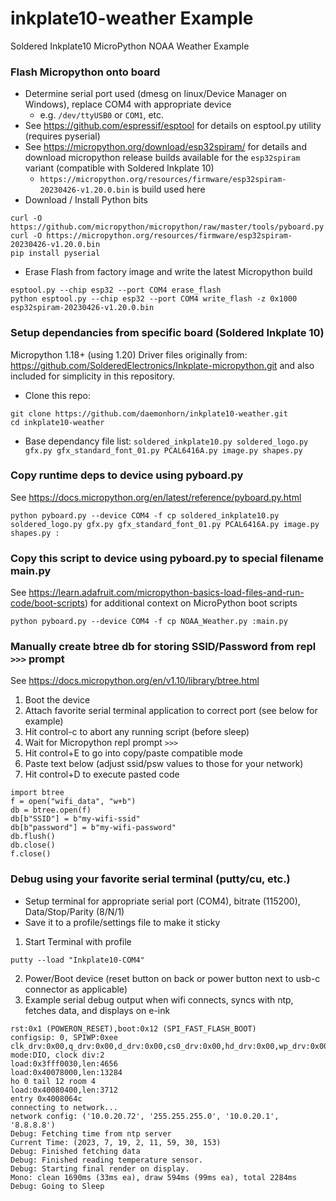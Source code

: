 # inkplate10-weather Example
Soldered Inkplate10 MicroPython NOAA Weather Example

### Flash Micropython onto board
* Determine serial port used (dmesg on linux/Device Manager on Windows), replace COM4 with appropriate device
    *  e.g. `/dev/ttyUSB0` or `COM1`, etc.
* See https://github.com/espressif/esptool for details on esptool.py utility (requires pyserial)
* See https://micropython.org/download/esp32spiram/ for details and download micropython release builds available for the `esp32spiram` variant (compatible with Soldered Inkplate 10)
    * `https://micropython.org/resources/firmware/esp32spiram-20230426-v1.20.0.bin` is build used here
* Download / Install Python bits
```
curl -O https://github.com/micropython/micropython/raw/master/tools/pyboard.py
curl -O https://micropython.org/resources/firmware/esp32spiram-20230426-v1.20.0.bin
pip install pyserial
```
* Erase Flash from factory image and write the latest Micropython build
```
esptool.py --chip esp32 --port COM4 erase_flash
python esptool.py --chip esp32 --port COM4 write_flash -z 0x1000 esp32spiram-20230426-v1.20.0.bin
```

### Setup dependancies from specific board (Soldered Inkplate 10)
Micropython 1.18+ (using 1.20)
Driver files originally from:  https://github.com/SolderedElectronics/Inkplate-micropython.git and also included for simplicity in this repository.
* Clone this repo:
```
git clone https://github.com/daemonhorn/inkplate10-weather.git
cd inkplate10-weather
```
* Base dependancy file list:
`soldered_inkplate10.py
soldered_logo.py
gfx.py
gfx_standard_font_01.py
PCAL6416A.py
image.py
shapes.py`

### Copy runtime deps to device using pyboard.py
See https://docs.micropython.org/en/latest/reference/pyboard.py.html
```
python pyboard.py --device COM4 -f cp soldered_inkplate10.py soldered_logo.py gfx.py gfx_standard_font_01.py PCAL6416A.py image.py shapes.py :
```
### Copy this script to device using pyboard.py to special filename main.py 
See https://learn.adafruit.com/micropython-basics-load-files-and-run-code/boot-scripts) for additional context on MicroPython boot scripts
```
python pyboard.py --device COM4 -f cp NOAA_Weather.py :main.py
```
### Manually create btree db for storing SSID/Password from repl `>>>` prompt
See https://docs.micropython.org/en/v1.10/library/btree.html
1. Boot the device
2. Attach favorite serial terminal application to correct port (see below for example)
3. Hit control-c to abort any running script (before sleep)
4. Wait for Micropython repl prompt `>>>`
5. Hit control+E to go into copy/paste compatible mode
6. Paste text below (adjust ssid/psw values to those for your network)
7. Hit control+D to execute pasted code
```
import btree
f = open("wifi_data", "w+b")
db = btree.open(f)
db[b"SSID"] = b"my-wifi-ssid"
db[b"password"] = b"my-wifi-password"
db.flush()
db.close()
f.close()
```
### Debug using your favorite serial terminal (putty/cu, etc.)
* Setup terminal for appropriate serial port (COM4), bitrate (115200), Data/Stop/Parity (8/N/1)
* Save it to a profile/settings file to make it sticky
1. Start Terminal with profile
```
putty --load "Inkplate10-COM4"
```
2. Power/Boot device (reset button on back or power button next to usb-c connector as applicable)
3. Example serial debug output when wifi connects, syncs with ntp, fetches data, and displays on e-ink
```
rst:0x1 (POWERON_RESET),boot:0x12 (SPI_FAST_FLASH_BOOT)
configsip: 0, SPIWP:0xee
clk_drv:0x00,q_drv:0x00,d_drv:0x00,cs0_drv:0x00,hd_drv:0x00,wp_drv:0x00
mode:DIO, clock div:2
load:0x3fff0030,len:4656
load:0x40078000,len:13284
ho 0 tail 12 room 4
load:0x40080400,len:3712
entry 0x4008064c
connecting to network...
network config: ('10.0.20.72', '255.255.255.0', '10.0.20.1', '8.8.8.8')
Debug: Fetching time from ntp server
Current Time: (2023, 7, 19, 2, 11, 59, 30, 153)
Debug: Finished fetching data
Debug: Finished reading temperature sensor.
Debug: Starting final render on display.
Mono: clean 1690ms (33ms ea), draw 594ms (99ms ea), total 2284ms
Debug: Going to Sleep
```
